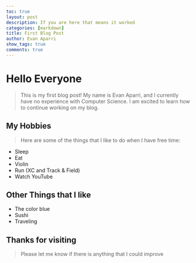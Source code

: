 ```yaml
---
toc: true
layout: post
description: If you are here that means it worked
categories: [markdown]
title: First Blog Post
author: Evan Aparri
show_tags: true
comments: true
---
```


# Hello Everyone

>This is my first blog post! My name is Evan Aparri, and I currently have no experience with Computer Science. I am excited to learn how to continue working on my blog.

## My Hobbies

>Here are some of the things that I like to do when I have free time:
- Sleep
- Eat
- Violin
- Run (XC and Track & Field)
- Watch YouTube

## Other Things that I like
- The color blue
- Sushi
- Traveling

## Thanks for visiting

>Please let me know if there is anything that I could improve
